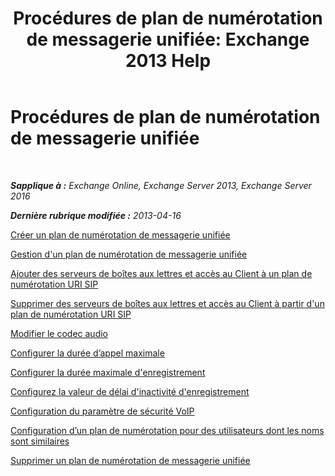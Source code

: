 ﻿---
title: 'Procédures de plan de numérotation de messagerie unifiée: Exchange 2013 Help'
TOCTitle: Procédures de plan de numérotation de messagerie unifiée
ms:assetid: 1bda77c8-c4e2-4ae0-a001-76ae029bf843
ms:mtpsurl: https://technet.microsoft.com/fr-fr/library/JJ822152(v=EXCHG.150)
ms:contentKeyID: 50555355
ms.date: 05/23/2018
mtps_version: v=EXCHG.150
ms.translationtype: MT
---

# Procédures de plan de numérotation de messagerie unifiée

 

_**Sapplique à :** Exchange Online, Exchange Server 2013, Exchange Server 2016_

_**Dernière rubrique modifiée :** 2013-04-16_

[Créer un plan de numérotation de messagerie unifiée](https://docs.microsoft.com/fr-fr/exchange/voice-mail-unified-messaging/connect-voice-mail-system/create-um-dial-plan)

[Gestion d'un plan de numérotation de messagerie unifiée](https://docs.microsoft.com/fr-fr/exchange/voice-mail-unified-messaging/connect-voice-mail-system/manage-um-dial-plan)

[Ajouter des serveurs de boîtes aux lettres et accès au Client à un plan de numérotation URI SIP](add-mailbox-and-client-access-servers-to-a-sip-uri-dial-plan-exchange-2013-help.md)

[Supprimer des serveurs de boîtes aux lettres et accès au Client à partir d'un plan de numérotation URI SIP](remove-mailbox-and-client-access-servers-from-a-sip-uri-dial-plan-exchange-2013-help.md)

[Modifier le codec audio](https://docs.microsoft.com/fr-fr/exchange/voice-mail-unified-messaging/connect-voice-mail-system/change-audio-codec)

[Configurer la durée d’appel maximale](https://docs.microsoft.com/fr-fr/exchange/voice-mail-unified-messaging/connect-voice-mail-system/configure-maximum-call-duration)

[Configurer la durée maximale d'enregistrement](https://docs.microsoft.com/fr-fr/exchange/voice-mail-unified-messaging/connect-voice-mail-system/configure-maximum-recording-duration)

[Configurez la valeur de délai d'inactivité d'enregistrement](https://docs.microsoft.com/fr-fr/exchange/voice-mail-unified-messaging/connect-voice-mail-system/configure-recording-idle-time-out)

[Configuration du paramètre de sécurité VoIP](https://docs.microsoft.com/fr-fr/exchange/voice-mail-unified-messaging/connect-voice-mail-system/configure-voip-security-setting)

[Configuration d’un plan de numérotation pour des utilisateurs dont les noms sont similaires](https://docs.microsoft.com/fr-fr/exchange/voice-mail-unified-messaging/connect-voice-mail-system/configure-dial-plan-for-users-with-similar-names)

[Supprimer un plan de numérotation de messagerie unifiée](https://docs.microsoft.com/fr-fr/exchange/voice-mail-unified-messaging/connect-voice-mail-system/delete-um-dial-plan)

